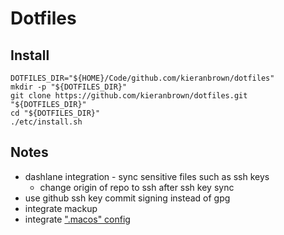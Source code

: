 # Dotfiles

## Install

```shell
DOTFILES_DIR="${HOME}/Code/github.com/kieranbrown/dotfiles"
mkdir -p "${DOTFILES_DIR}"
git clone https://github.com/kieranbrown/dotfiles.git "${DOTFILES_DIR}"
cd "${DOTFILES_DIR}"
./etc/install.sh
```

## Notes

- dashlane integration - sync sensitive files such as ssh keys
  - change origin of repo to ssh after ssh key sync
- use github ssh key commit signing instead of gpg
- integrate mackup
- integrate [".macos" config](https://github.com/driesvints/dotfiles/blob/main/.macos)
